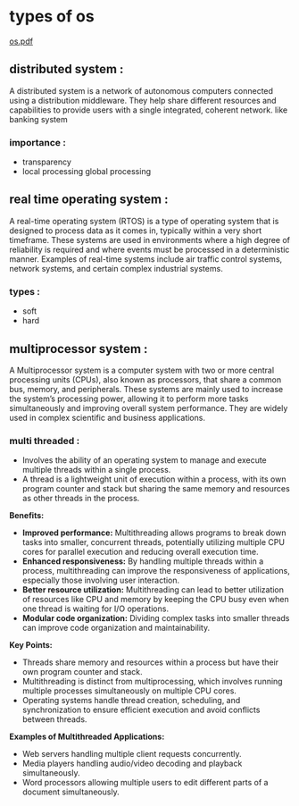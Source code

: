 # types of os

[os.pdf](types%20of%20os%2095d074acc50045458cfa63c4b4b93549/Export-6cbebdba-f798-497c-b39c-86b70fb26d89Private__Sharedclass_abf55772a1dd479d8f7b9eca1aab81d4operating_system_d3b8a24f1021451dacddda2c2e6fdb4fos.pdf)

## distributed system :

A distributed system is a network of autonomous computers connected
using a distribution middleware. They help share different resources and
capabilities to provide users with a single integrated, coherent
network. like banking system

### importance :

- transparency
- local processing global processing

## real time operating system :

A real-time operating system (RTOS) is a type of operating system
that is designed to process data as it comes in, typically within a very
short timeframe. These systems are used in environments where a high
degree of reliability is required and where events must be processed in
a deterministic manner. Examples of real-time systems include air
traffic control systems, network systems, and certain complex industrial
systems.

### types :

- soft
- hard

## multiprocessor system :

A Multiprocessor system is a computer system with two or more central
processing units (CPUs), also known as processors, that share a common
bus, memory, and peripherals. These systems are mainly used to increase
the system’s processing power, allowing it to perform more tasks
simultaneously and improving overall system performance. They are widely
used in complex scientific and business applications.

### multi threaded :

- Involves the ability of an operating system to manage and execute multiple threads within a single process.
- A thread is a lightweight unit of execution within a process, with its own program counter and stack but sharing the same memory and resources as other threads in the process.

**Benefits:**

- **Improved performance:** Multithreading allows programs to break down tasks into smaller, concurrent threads, potentially utilizing multiple CPU cores for parallel execution and reducing overall execution time.
- **Enhanced responsiveness:** By handling multiple threads within a process, multithreading can improve the responsiveness of applications, especially those involving user interaction.
- **Better resource utilization:** Multithreading can lead to better utilization of resources like CPU and memory by keeping the CPU busy even when one thread is waiting for I/O operations.
- **Modular code organization:** Dividing complex tasks into smaller threads can improve code organization and maintainability.

**Key Points:**

- Threads share memory and resources within a process but have their own program counter and stack.
- Multithreading is distinct from multiprocessing, which involves running multiple processes simultaneously on multiple CPU cores.
- Operating systems handle thread creation, scheduling, and synchronization to ensure efficient execution and avoid conflicts between threads.

**Examples of Multithreaded Applications:**

- Web servers handling multiple client requests concurrently.
- Media players handling audio/video decoding and playback simultaneously.
- Word processors allowing multiple users to edit different parts of a document simultaneously.